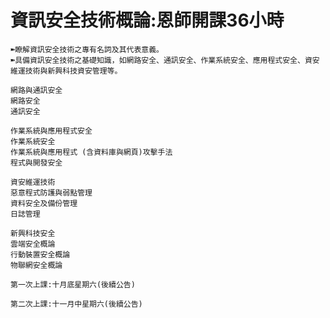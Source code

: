
# 資訊安全技術概論:恩師開課36小時
```
➽瞭解資訊安全技術之專有名詞及其代表意義。
➽具備資訊安全技術之基礎知識，如網路安全、通訊安全、作業系統安全、應用程式安全、資安維運技術與新興科技資安管理等。
```
```
網路與通訊安全
網路安全
通訊安全
```
```
作業系統與應用程式安全
作業系統安全
作業系統與應用程式 (含資料庫與網頁)攻擊手法
程式與開發安全
```
```
資安維運技術
惡意程式防護與弱點管理
資料安全及備份管理
日誌管理
```
```
新興科技安全
雲端安全概論
行動裝置安全概論
物聯網安全概論
```
```
第一次上課:十月底星期六(後續公告)

第二次上課:十一月中星期六(後續公告)

```
